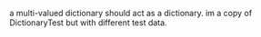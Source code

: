 a multi-valued dictionary should act as a dictionary.
im a copy of DictionaryTest but with different test data.
